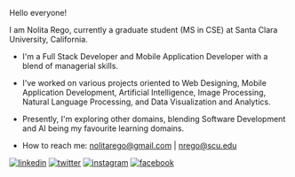 Hello everyone!

I am Nolita Rego, currently a graduate student (MS in CSE) at Santa Clara University, California.

* I'm a Full Stack Developer and Mobile Application Developer with a blend of managerial skills.
* I've worked on various projects oriented to Web Designing, Mobile Application Development, Artificial Intelligence, Image Processing, Natural Language Processing, and Data Visualization and Analytics.
* Presently, I'm exploring other domains, blending Software Development and AI being my favourite learning domains.

* How to reach me: nolitarego@gmail.com | nrego@scu.edu

[1]: https://www.linkedin.com/in/nolitarego/
[2]: https://twitter.com/nolitarego
[3]: https://www.instagram.com/nolitarego/
[4]: https://www.facebook.com/nolita.rego.26

 [![linkedin](https://img.icons8.com/fluent/48/000000/linkedin.png)][1]
 [![twitter](https://img.icons8.com/fluent/48/000000/twitter.png)][2]
 [![instagram](https://img.icons8.com/fluent/48/000000/instagram-new.png)][3]
 [![facebook](https://img.icons8.com/fluent/48/000000/facebook-new.png)][4]
